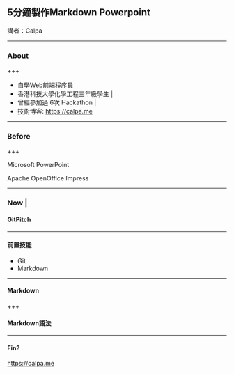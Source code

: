 ## 5分鐘製作Markdown Powerpoint

講者：Calpa

---

### About

+++

- 自學Web前端程序員
- 香港科技大學化學工程三年級學生 |
- 曾經參加過 6次 Hackathon |
- 技術博客: https://calpa.me

---

### Before

+++

Microsoft PowerPoint

Apache OpenOffice Impress

---

### Now |

#### GitPitch

---

#### 前置技能

- Git
- Markdown

---

#### Markdown

+++

#### Markdown語法

---

#### Fin?

https://calpa.me

